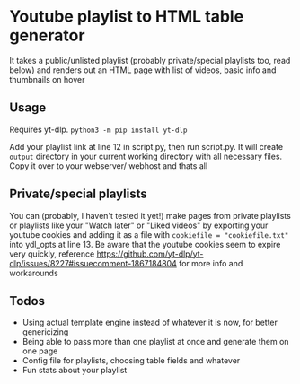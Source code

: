# Youtube playlist to HTML table generator

It takes a public/unlisted playlist (probably private/special playlists too, read below) and renders out an HTML page with list of videos, basic info and thumbnails on hover

## Usage

Requires yt-dlp. `python3 -m pip install yt-dlp`

Add your playlist link at line 12 in script.py, then run script.py. It will create `output` directory in your current working directory with all necessary files. Copy it over to your webserver/ webhost and thats all

## Private/special playlists

You can (probably, I haven't tested it yet!) make pages from private playlists or playlists like your "Watch later" or "Liked videos" by exporting your youtube cookies and adding it as a file with `cookiefile = "cookiefile.txt"` into ydl_opts at line 13.
Be aware that the youtube cookies seem to expire very quickly, reference https://github.com/yt-dlp/yt-dlp/issues/8227#issuecomment-1867184804 for more info and workarounds

## Todos

* Using actual template engine instead of whatever it is now, for better genericizing
* Being able to pass more than one playlist at once and generate them on one page
* Config file for playlists, choosing table fields and whatever
* Fun stats about your playlist
